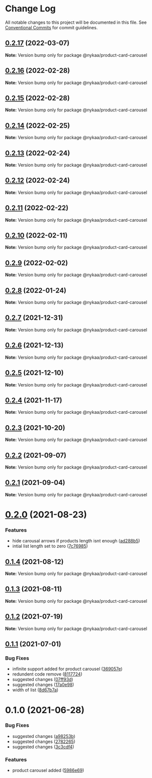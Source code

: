 # Change Log

All notable changes to this project will be documented in this file.
See [Conventional Commits](https://conventionalcommits.org) for commit guidelines.

## [0.2.17](https://github.com/Nykaa/fe-core/compare/@nykaa/product-card-carousel@0.2.16...@nykaa/product-card-carousel@0.2.17) (2022-03-07)

**Note:** Version bump only for package @nykaa/product-card-carousel





## [0.2.16](https://github.com/Nykaa/fe-core/compare/@nykaa/product-card-carousel@0.2.15...@nykaa/product-card-carousel@0.2.16) (2022-02-28)

**Note:** Version bump only for package @nykaa/product-card-carousel





## [0.2.15](https://github.com/Nykaa/fe-core/compare/@nykaa/product-card-carousel@0.2.14...@nykaa/product-card-carousel@0.2.15) (2022-02-28)

**Note:** Version bump only for package @nykaa/product-card-carousel





## [0.2.14](https://github.com/Nykaa/fe-core/compare/@nykaa/product-card-carousel@0.2.13...@nykaa/product-card-carousel@0.2.14) (2022-02-25)

**Note:** Version bump only for package @nykaa/product-card-carousel





## [0.2.13](https://github.com/Nykaa/fe-core/compare/@nykaa/product-card-carousel@0.2.12...@nykaa/product-card-carousel@0.2.13) (2022-02-24)

**Note:** Version bump only for package @nykaa/product-card-carousel





## [0.2.12](https://github.com/Nykaa/fe-core/compare/@nykaa/product-card-carousel@0.2.11...@nykaa/product-card-carousel@0.2.12) (2022-02-24)

**Note:** Version bump only for package @nykaa/product-card-carousel





## [0.2.11](https://github.com/Nykaa/fe-core/compare/@nykaa/product-card-carousel@0.2.10...@nykaa/product-card-carousel@0.2.11) (2022-02-22)

**Note:** Version bump only for package @nykaa/product-card-carousel





## [0.2.10](https://github.com/Nykaa/fe-core/compare/@nykaa/product-card-carousel@0.2.9...@nykaa/product-card-carousel@0.2.10) (2022-02-11)

**Note:** Version bump only for package @nykaa/product-card-carousel





## [0.2.9](https://github.com/Nykaa/fe-core/compare/@nykaa/product-card-carousel@0.2.8...@nykaa/product-card-carousel@0.2.9) (2022-02-02)

**Note:** Version bump only for package @nykaa/product-card-carousel





## [0.2.8](https://github.com/Nykaa/fe-core/compare/@nykaa/product-card-carousel@0.2.7...@nykaa/product-card-carousel@0.2.8) (2022-01-24)

**Note:** Version bump only for package @nykaa/product-card-carousel





## [0.2.7](https://github.com/Nykaa/fe-core/compare/@nykaa/product-card-carousel@0.2.6...@nykaa/product-card-carousel@0.2.7) (2021-12-31)

**Note:** Version bump only for package @nykaa/product-card-carousel





## [0.2.6](https://github.com/Nykaa/fe-core/compare/@nykaa/product-card-carousel@0.2.5...@nykaa/product-card-carousel@0.2.6) (2021-12-13)

**Note:** Version bump only for package @nykaa/product-card-carousel





## [0.2.5](https://github.com/Nykaa/fe-core/compare/@nykaa/product-card-carousel@0.2.4...@nykaa/product-card-carousel@0.2.5) (2021-12-10)

**Note:** Version bump only for package @nykaa/product-card-carousel





## [0.2.4](https://github.com/Nykaa/fe-core/compare/@nykaa/product-card-carousel@0.2.3...@nykaa/product-card-carousel@0.2.4) (2021-11-17)

**Note:** Version bump only for package @nykaa/product-card-carousel





## [0.2.3](https://github.com/Nykaa/fe-core/compare/@nykaa/product-card-carousel@0.2.2...@nykaa/product-card-carousel@0.2.3) (2021-10-20)

**Note:** Version bump only for package @nykaa/product-card-carousel





## [0.2.2](https://github.com/Nykaa/fe-core/compare/@nykaa/product-card-carousel@0.2.1...@nykaa/product-card-carousel@0.2.2) (2021-09-07)

**Note:** Version bump only for package @nykaa/product-card-carousel





## [0.2.1](https://github.com/Nykaa/fe-core/compare/@nykaa/product-card-carousel@0.2.0...@nykaa/product-card-carousel@0.2.1) (2021-09-04)

**Note:** Version bump only for package @nykaa/product-card-carousel





# [0.2.0](https://github.com/Nykaa/fe-core/compare/@nykaa/product-card-carousel@0.1.4...@nykaa/product-card-carousel@0.2.0) (2021-08-23)


### Features

* hide carousal arrows if products length isnt enough ([ad288b5](https://github.com/Nykaa/fe-core/commit/ad288b5f041716be667494de19c559b8388c4c9b))
* intial list length set to zero ([7c76985](https://github.com/Nykaa/fe-core/commit/7c76985220a61c1baa6c9930dd4a82a4f3b6ab9d))





## [0.1.4](https://github.com/Nykaa/fe-core/compare/@nykaa/product-card-carousel@0.1.3...@nykaa/product-card-carousel@0.1.4) (2021-08-12)

**Note:** Version bump only for package @nykaa/product-card-carousel





## [0.1.3](https://github.com/Nykaa/fe-core/compare/@nykaa/product-card-carousel@0.1.2...@nykaa/product-card-carousel@0.1.3) (2021-08-11)

**Note:** Version bump only for package @nykaa/product-card-carousel





## [0.1.2](https://github.com/Nykaa/fe-core/compare/@nykaa/product-card-carousel@0.1.1...@nykaa/product-card-carousel@0.1.2) (2021-07-19)

**Note:** Version bump only for package @nykaa/product-card-carousel





## [0.1.1](https://github.com/Nykaa/fe-core/compare/@nykaa/product-card-carousel@0.1.0...@nykaa/product-card-carousel@0.1.1) (2021-07-01)


### Bug Fixes

* infinite support added for product carousel ([369057e](https://github.com/Nykaa/fe-core/commit/369057e5b4a3d92bf76c6ad4c5907dc5754477d2))
* redundent code remove ([8117724](https://github.com/Nykaa/fe-core/commit/81177240ff508dd4581c28802e96780c6dc83324))
* suggested changes ([07ff93d](https://github.com/Nykaa/fe-core/commit/07ff93d8b314ea564e2c6314964e29e8b2546f01))
* suggested changes ([17a0e98](https://github.com/Nykaa/fe-core/commit/17a0e98ddf3657c99cf2282dce82fbca40bcc141))
* width of list ([8d67b7a](https://github.com/Nykaa/fe-core/commit/8d67b7a87b3a484dd270dab2196b636eda0fb407))





# 0.1.0 (2021-06-28)


### Bug Fixes

* suggested changes ([a98253b](https://github.com/Nykaa/fe-core/commit/a98253b35e5a11e0b8d97abc1c85076ee3908d0b))
* suggested changes ([2782265](https://github.com/Nykaa/fe-core/commit/2782265a1a2859cf815f060463c785273da6479a))
* suggested changes ([3c3cdf4](https://github.com/Nykaa/fe-core/commit/3c3cdf4a285a6a8ba7499ca9cebf347bd655cf20))


### Features

* product carousel added ([5986e69](https://github.com/Nykaa/fe-core/commit/5986e69947f0d7eedec1d209a97faa658e484d81))
